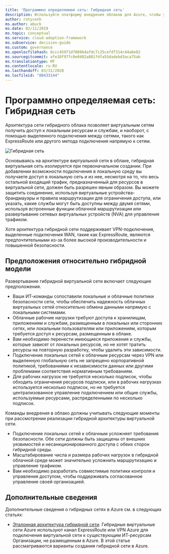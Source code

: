 ```yaml
---
title: 'Программно определяемая сеть: Гибридная сеть'
description: Используйте платформу внедрения облаков для Azure, чтобы узнать, как гибридные сети могут подключать облачные виртуальные сети к локальным ресурсам.
author: rotycenh
ms.author: abuck
ms.date: 02/11/2019
ms.topic: conceptual
ms.service: cloud-adoption-framework
ms.subservice: decision-guide
ms.custom: governance
ms.openlocfilehash: 6ccc459f1d708964afdc7c25cefdf314c44a6e02
ms.sourcegitcommit: afe10f97fc0e0402a881fdfa55dadebd3aca75ab
ms.translationtype: MT
ms.contentlocale: ru-RU
ms.lasthandoff: 03/31/2020
ms.locfileid: "80433144"
---
```

# <a name="software-defined-networking-hybrid-network"></a>Программно определяемая сеть: Гибридная сеть

Архитектура сети гибридного облака позволяет виртуальным сетям получить доступ к локальным ресурсам и службам, и наоборот, с помощью выделенного подключения между сетями, такого как ExpressRoute или другого метода подключения напрямую к сетям.

![Гибридная сеть](https://docs.microsoft.com/azure/architecture/reference-architectures/hybrid-networking/images/expressroute.png)

Основываясь на архитектуре виртуальной сети в облаке, гибридная виртуальная сеть изолируется при первоначальном создании. При добавлении возможности подключения в локальную среду вы получаете доступ в локальную сеть и из нее, несмотря на то, что весь остальной входящий трафик, предназначенный для ресурсов в виртуальной сети, должен быть разрешен явным образом. Вы можете защитить соединение, используя виртуальные устройства-брандмауэры и правила маршрутизации для ограничения доступа, или указать, какие службы могут быть доступны между двумя сетями, используя встроенные функции облачной маршрутизации или развертывание сетевых виртуальных устройств (NVA) для управления трафиком.

Хотя архитектура гибридной сети поддерживает VPN-подключения, выделенные подключения WAN, такие как ExpressRoute, являются предпочтительными из-за более высокой производительности и повышенной безопасности.

## <a name="hybrid-assumptions"></a>Предположения относительно гибридной модели

Развертывание гибридной виртуальной сети включает следующие предположения.

- Ваши ИТ-команды сопоставили локальные и облачные политики безопасности сети, чтобы обеспечить надежность облачных виртуальных сетей относительно обмена данными напрямую с локальными системами.
- Облачные рабочие нагрузки требуют доступа к хранилищам, приложениям и службам, размещенным в локальных или сторонних сетях, или локальным пользователям или приложениям, которым требуется доступ к ресурсам, размещенным в облаке.
- Вам необходимо перенести имеющиеся приложения и службы, которые зависят от локальных ресурсов, но не хотят тратить ресурсы на повторную разработку, чтобы удалить эти зависимости.
- Подключение локальных сетей к облачным ресурсам через VPN или выделенную глобальную сеть не запрещено корпоративной политикой, требованиями к независимости данных или другими проблемами соответствия нормативным требованиям.
- Для рабочих нагрузок не требуется несколько подписок, чтобы обходить ограничения ресурсов подписки, или в рабочих нагрузках используется несколько подписок, но не требуется централизованное управление подключением или общие службы, используемые ресурсами, распределенными по несколько подписок.

Команды внедрения в облако должны учитывать следующие моменты при рассмотрении реализации гибридной архитектуры виртуальной сети.

- Подключение локальных сетей к облачным усложняет требования безопасности. Обе сети должны быть защищены от внешних уязвимостей и несанкционированного доступа с обеих сторон гибридной среды.
- Масштабирование числа и размера рабочих нагрузок в гибридной облачной среде может значительно усложнить маршрутизацию и управление трафиком.
- Вам необходимо разработать совместимые политики контроля и управления доступом, чтобы поддерживать согласованное управление своей организацией.

## <a name="learn-more"></a>Дополнительные сведения

Дополнительные сведения о гибридных сетях в Azure см. в следующих статьях:

- [Эталонная архитектура гибридной сети](https://docs.microsoft.com/azure/architecture/reference-architectures/hybrid-networking/expressroute). Гибридные виртуальные сети Azure используют канал ExpressRoute или VPN Azure для подключения виртуальной сети к существующим ИТ-ресурсам Организации, не размещенным в Azure. В этой статье рассматриваются варианты создания гибридной сети в Azure.
